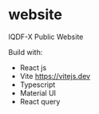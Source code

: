 # website
IQDF-X Public Website

Build with:
* React js
* Vite https://vitejs.dev
* Typescript
* Material UI
* React query 
